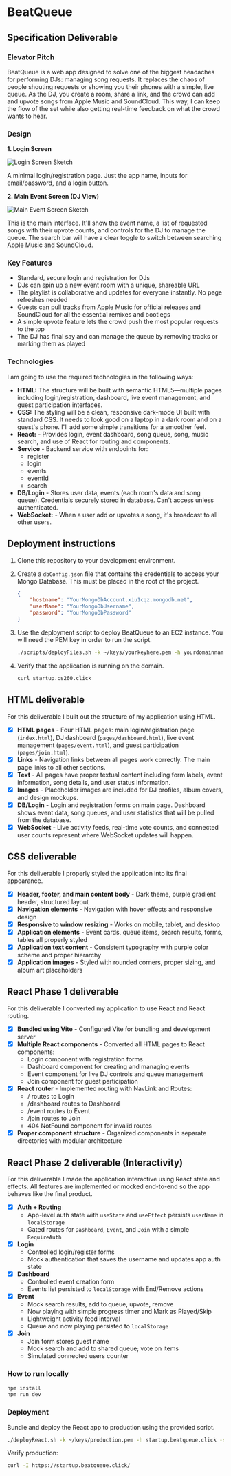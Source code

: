 # BeatQueue

## Specification Deliverable

### Elevator Pitch

BeatQueue is a web app designed to solve one of the biggest headaches for performing DJs: managing song requests. It replaces the chaos of people shouting requests or showing you their phones with a simple, live queue. As the DJ, you create a room, share a link, and the crowd can add and upvote songs from Apple Music and SoundCloud. This way, I can keep the flow of the set while also getting real-time feedback on what the crowd wants to hear.

### Design

**1. Login Screen**

![Login Screen Sketch](images/BeatQueue.png)

A minimal login/registration page. Just the app name, inputs for email/password, and a login button.

**2. Main Event Screen (DJ View)**

![Main Event Screen Sketch](images/c.png)

This is the main interface. It'll show the event name, a list of requested songs with their upvote counts, and controls for the DJ to manage the queue. The search bar will have a clear toggle to switch between searching Apple Music and SoundCloud.

### Key Features

- Standard, secure login and registration for DJs
- DJs can spin up a new event room with a unique, shareable URL
- The playlist is collaborative and updates for everyone instantly. No page refreshes needed
- Guests can pull tracks from Apple Music for official releases and SoundCloud for all the essential remixes and bootlegs
- A simple upvote feature lets the crowd push the most popular requests to the top
- The DJ has final say and can manage the queue by removing tracks or marking them as played

### Technologies

I am going to use the required technologies in the following ways:

- **HTML:** The structure will be built with semantic HTML5—multiple pages including login/registration, dashboard, live event management, and guest participation interfaces.
- **CSS:** The styling will be a clean, responsive dark-mode UI built with standard CSS. It needs to look good on a laptop in a dark room and on a guest's phone. I'll add some simple transitions for a smoother feel.
- **React:** - Provides login, event dashboard, song queue, song, music search, and use of React for routing and components.
- **Service** - Backend service with endpoints for:
    - register
    - login
    - events
    - eventId
    - search
- **DB/Login** - Stores user data, events (each room's data and song queue). Credentials securely stored in database. Can't access unless authenticated.
- **WebSocket:** - When a user add or upvotes a song, it's broadcast to all other users.

## Deployment instructions

1. Clone this repository to your development environment.
1. Create a `dbConfig.json` file that contains the credentials to access your Mongo Database. This must be placed in the root of the project.

    ```json
    {
        "hostname": "YourMongoDbAccount.xiu1cqz.mongodb.net",
        "userName": "YourMongoDbUsername",
        "password": "YourMongoDbPassword"
    }
    ```

1. Use the deployment script to deploy BeatQueue to an EC2 instance. You will need the PEM key in order to run the script.

    ```sh
    ./scripts/deployFiles.sh -k ~/keys/yourkeyhere.pem -h yourdomainnamehere.click
    ```

1. Verify that the application is running on the domain.

    ```sh
    curl startup.cs260.click
    ```

## HTML deliverable

For this deliverable I built out the structure of my application using HTML.

- [x] **HTML pages** - Four HTML pages: main login/registration page (`index.html`), DJ dashboard (`pages/dashboard.html`), live event management (`pages/event.html`), and guest participation (`pages/join.html`).
- [x] **Links** - Navigation links between all pages work correctly. The main page links to all other sections.
- [x] **Text** - All pages have proper textual content including form labels, event information, song details, and user status information.
- [x] **Images** - Placeholder images are included for DJ profiles, album covers, and design mockups.
- [x] **DB/Login** - Login and registration forms on main page. Dashboard shows event data, song queues, and user statistics that will be pulled from the database.
- [x] **WebSocket** - Live activity feeds, real-time vote counts, and connected user counts represent where WebSocket updates will happen.

## CSS deliverable

For this deliverable I properly styled the application into its final appearance.

- [x] **Header, footer, and main content body** - Dark theme, purple gradient header, structured layout
- [x] **Navigation elements** - Navigation with hover effects and responsive design
- [x] **Responsive to window resizing** - Works on mobile, tablet, and desktop
- [x] **Application elements** - Event cards, queue items, search results, forms, tables all properly styled
- [x] **Application text content** - Consistent typography with purple color scheme and proper hierarchy
- [x] **Application images** - Styled with rounded corners, proper sizing, and album art placeholders

## React Phase 1 deliverable

For this deliverable I converted my application to use React and React routing.

- [x] **Bundled using Vite** - Configured Vite for bundling and development server
- [x] **Multiple React components** - Converted all HTML pages to React components:
  - Login component with registration forms
  - Dashboard component for creating and managing events  
  - Event component for live DJ controls and queue management
  - Join component for guest participation
- [x] **React router** - Implemented routing with NavLink and Routes:
  - / routes to Login
  - /dashboard routes to Dashboard
  - /event routes to Event  
  - /join routes to Join
  - 404 NotFound component for invalid routes
- [x] **Proper component structure** - Organized components in separate directories with modular architecture

## React Phase 2 deliverable (Interactivity)

For this deliverable I made the application interactive using React state and effects. All features are implemented or mocked end-to-end so the app behaves like the final product.

- [x] **Auth + Routing**
  - App-level auth state with `useState` and `useEffect` persists `userName` in `localStorage`
  - Gated routes for `Dashboard`, `Event`, and `Join` with a simple `RequireAuth`
- [x] **Login**
  - Controlled login/register forms
  - Mock authentication that saves the username and updates app auth state
- [x] **Dashboard**
  - Controlled event creation form
  - Events list persisted to `localStorage` with End/Remove actions
- [x] **Event**
  - Mock search results, add to queue, upvote, remove
  - Now playing with simple progress timer and Mark as Played/Skip
  - Lightweight activity feed interval
  - Queue and now playing persisted to `localStorage`
- [x] **Join**
  - Join form stores guest name
  - Mock search and add to shared queue; vote on items
  - Simulated connected users counter

### How to run locally

```sh
npm install
npm run dev
```

### Deployment

Bundle and deploy the React app to production using the provided script.

```sh
./deployReact.sh -k ~/keys/production.pem -h startup.beatqueue.click -s startup
```

Verify production:

```sh
curl -I https://startup.beatqueue.click/
```